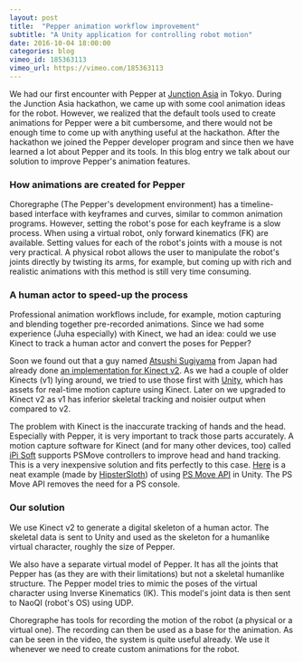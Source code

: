 ```yaml
---
layout: post
title:  "Pepper animation workflow improvement"
subtitle: "A Unity application for controlling robot motion"
date: 2016-10-04 18:00:00
categories: blog
vimeo_id: 185363113
vimeo_url: https://vimeo.com/185363113
---
```


We had our first encounter with Pepper at [Junction Asia](https://blog.hackjunction.com/hacking-robots-in-japan-a86bc227bfd4) in Tokyo. During the Junction Asia hackathon, we came up with some cool animation ideas for the robot. However, we realized that the default tools used to create animations for Pepper were a bit cumbersome, and there would not be enough time to come up with anything useful at the hackathon. After the hackathon we joined the Pepper developer program and since then we have learned a lot about Pepper and its tools. In this blog entry we talk about our solution to improve Pepper's animation features.

### How animations are created for Pepper

Choregraphe (The Pepper's development environment) has a timeline-based interface with keyframes and curves, similar to common animation programs. However, setting the robot's pose for each keyframe is a slow process. When using a virtual robot, only forward kinematics (FK) are available. Setting values for each of the robot's joints with a mouse is not very practical. A physical robot allows the user to manipulate the robot's joints directly by twisting its arms, for example, but coming up with rich and realistic animations with this method is still very time consuming.

### A human actor to speed-up the process

Professional animation workflows include, for example, motion capturing and blending together pre-recorded animations. Since we had some experience (Juha especially) with Kinect, we had an idea: could we use Kinect to track a human actor and convert the poses for Pepper?

Soon we found out that a guy named [Atsushi Sugiyama](https://github.com/malaybaku/) from Japan had already done [an implementation for Kinect v2](http://www.baku-dreameater.net/archives/3951). As we had a couple of older Kinects (v1) lying around, we tried to use those first with [Unity](https://unity3d.com/), which has assets for real-time motion capture using Kinect. Later on we upgraded to Kinect v2 as v1 has inferior skeletal tracking and noisier output when compared to v2.

The problem with Kinect is the inaccurate tracking of hands and the head. Especially with Pepper, it is very important to track those parts accurately. A motion capture software for Kinect (and for many other devices, too) called [iPi Soft](http://ipisoft.com/) supports PSMove controllers to improve head and hand tracking. This is a very inexpensive solution and fits perfectly to this case. [Here](https://github.com/HipsterSloth/psmove-unity5) is a neat example (made by [HipsterSloth](https://github.com/HipsterSloth)) of using [PS Move API](http://thp.io/2010/psmove/) in Unity. The PS Move API removes the need for a PS console.

### Our solution

We use Kinect v2 to generate a digital skeleton of a human actor. The skeletal data is sent to Unity and used as the skeleton for a humanlike virtual character, roughly the size of Pepper.

We also have a separate virtual model of Pepper. It has all the joints that Pepper has (as they are with their limitations) but not a skeletal humanlike structure. The Pepper model tries to mimic the poses of the virtual character using Inverse Kinematics (IK). This model's joint data is then sent to NaoQI (robot's OS) using UDP.

Choregraphe has tools for recording the motion of the robot (a physical or a virtual one). The recording can then be used as a base for the animation. As can be seen in the video, the system is quite useful already. We use it whenever we need to create custom animations for the robot.
